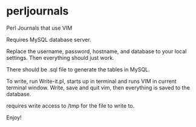 # perljournals
Perl Journals that use VIM

Requires MySQL database server. 

Replace the username, password, hostname, and database to your local settings. Then everything should just work.

There should be .sql file to generate the tables in MySQL.

To write, run Write-it.pl, starts up in terminal and runs VIM in current terminal window. Write, save and quit vim, then everything is saved to the database.

requires write access to /tmp for the file to write to.

Enjoy!
